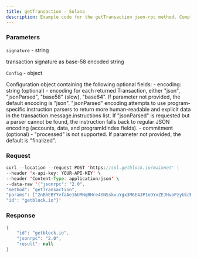 ```yaml
---
title: getTransaction - Solana
description: Example code for the getTransaction json-rpc method. Сomplete guide on how to use getTransaction json-rpc in GetBlock.io Web3 documentation.
---
```


### Parameters


`signature` - string

transaction signature as base-58 encoded string

`Config` - object

Configuration object containing the following optional fields: -
encoding: string (optional) - encoding for each returned Transaction,
either "json", "jsonParsed", "base58" (slow), "base64". If parameter not
provided, the default encoding is "json". "jsonParsed" encoding attempts
to use program-specific instruction parsers to return more
human-readable and explicit data in the transaction.message.instructions
list. If "jsonParsed" is requested but a parser cannot be found, the
instruction falls back to regular JSON encoding (accounts, data, and
programIdIndex fields). - commitment (optional) - "processed" is not
supported. If parameter not provided, the default is "finalized".

### Request

``` java
curl --location --request POST 'https://sol.getblock.io/mainnet' \ 
--header 'x-api-key: YOUR-API-KEY' \ 
--header 'Content-Type: application/json' \ 
--data-raw '{"jsonrpc": "2.0",
"method": "getTransaction",
"params": ["2nBhEBYYvfaAe16UMNqRHre4YNSskvuYgx3M6E4JP1oDYvZEJHvoPzyUidNgNX5r9sTyN1J9UxtbCXy2rqYcuyuv", "json"],
"id": "getblock.io"}'
```

###  Response

``` java
{
    "id": "getblock.io",
    "jsonrpc": "2.0",
    "result": null
}
```

